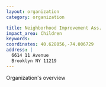 ```yaml
---
layout: organization
category: organization

title: Neighborhood Improvement Ass.
impact_area: Children
keywords: 
coordinates: 40.628056,-74.006729
address: |
  6614 11 Avenue
  Brooklyn NY 11219
---
```

Organization's overview
